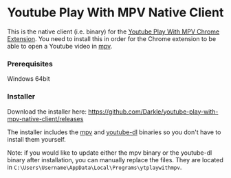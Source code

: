 # Youtube Play With MPV Native Client

This is the native client (i.e. binary) for the [Youtube Play With MPV Chrome Extension](https://github.com/Darkle/youtube-play-with-mpv-chrome-extension#readme "Youtube Play With MPV Chrome Extension repo page"). You need to install this in order for the Chrome extension to be able to open a Youtube video in [mpv](https://mpv.io/ "mpv homepage").

### Prerequisites

Windows 64bit

### Installer

Download the installer here: https://github.com/Darkle/youtube-play-with-mpv-native-client/releases

The installer includes the [mpv](https://mpv.io/ "mpv homepage") and [youtube-dl](https://rg3.github.io/youtube-dl/ "youtube-dl homepage") binaries so you don't have to install them yourself.

Note: if you would like to update either the mpv binary or the youtube-dl binary after installation, you can manually replace the files. They are located in `C:\Users\Username\AppData\Local\Programs\ytplaywithmpv`.

